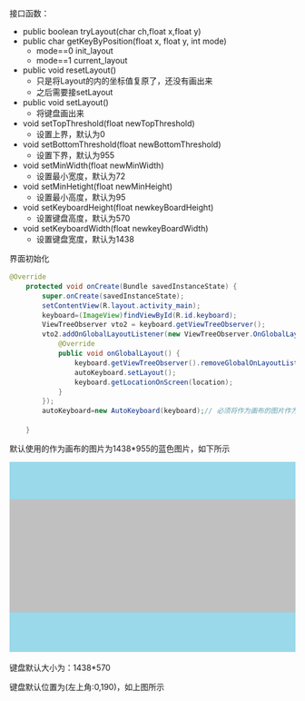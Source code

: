 接口函数：

- public  boolean tryLayout(char ch,float x,float y)
- public char getKeyByPosition(float x, float y, int mode)
  - mode==0 init_layout
  - mode==1 current_layout
- public void resetLayout()
  - 只是将Layout的内的坐标值复原了，还没有画出来
  - 之后需要接setLayout
- public void setLayout()
  - 将键盘画出来
- void setTopThreshold(float newTopThreshold)
  - 设置上界，默认为0
- void setBottomThreshold(float newBottomThreshold)
  - 设置下界，默认为955
- void setMinWidth(float newMinWidth)
  - 设置最小宽度，默认为72
- void setMinHetight(float newMinHeight)
  - 设置最小高度，默认为95
- void setKeyboardHeight(float newkeyBoardHeight)
  - 设置键盘高度，默认为570
- void setKeyboardWidth(float newkeyBoardWidth)
  - 设置键盘宽度，默认为1438



界面初始化

```Java
@Override
    protected void onCreate(Bundle savedInstanceState) {
        super.onCreate(savedInstanceState);
        setContentView(R.layout.activity_main);
        keyboard=(ImageView)findViewById(R.id.keyboard);
        ViewTreeObserver vto2 = keyboard.getViewTreeObserver();
        vto2.addOnGlobalLayoutListener(new ViewTreeObserver.OnGlobalLayoutListener() {
            @Override
            public void onGlobalLayout() {
                keyboard.getViewTreeObserver().removeGlobalOnLayoutListener(this);
                autoKeyboard.setLayout();
                keyboard.getLocationOnScreen(location);
            }
        });
        autoKeyboard=new AutoKeyboard(keyboard);// 必须将作为画布的图片作为参数传入
        
    }
```



默认使用的作为画布的图片为1438*955的蓝色图片，如下所示

![keyboard](keyboard.png)

键盘默认大小为：1438*570

键盘默认位置为(左上角:0,190)，如上图所示



